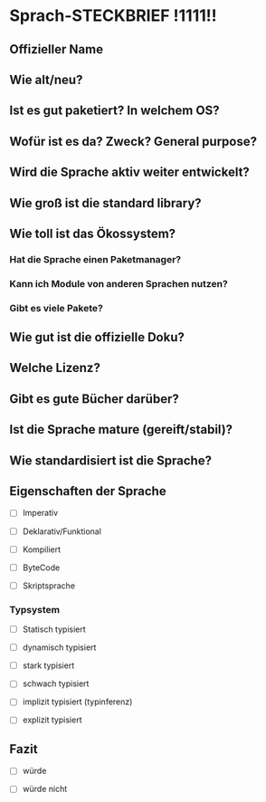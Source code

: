 # Sprach-STECKBRIEF !1111!!

## Offizieller Name

## Wie alt/neu?

## Ist es gut paketiert? In welchem OS?

## Wofür ist es da? Zweck? General purpose?

## Wird die Sprache aktiv weiter entwickelt?

## Wie groß ist die standard library?

## Wie toll ist das Ökossystem?

### Hat die Sprache einen Paketmanager?

### Kann ich Module von anderen Sprachen nutzen?

### Gibt es viele Pakete?

## Wie gut ist die offizielle Doku?

## Welche Lizenz?

## Gibt es gute Bücher darüber?

## Ist die Sprache mature (gereift/stabil)?

## Wie standardisiert ist die Sprache?

## Eigenschaften der Sprache

  - [ ] Imperativ
  - [ ] Deklarativ/Funktional
  
  - [ ] Kompiliert
  - [ ] ByteCode
  - [ ] Skriptsprache

### Typsystem

  - [ ] Statisch typisiert
  - [ ] dynamisch typisiert
  
  - [ ] stark typisiert
  - [ ] schwach typisiert
  
  - [ ] implizit typisiert (typinferenz)
  - [ ] explizit typisiert

## Fazit

  - [ ] würde
  - [ ] würde nicht


